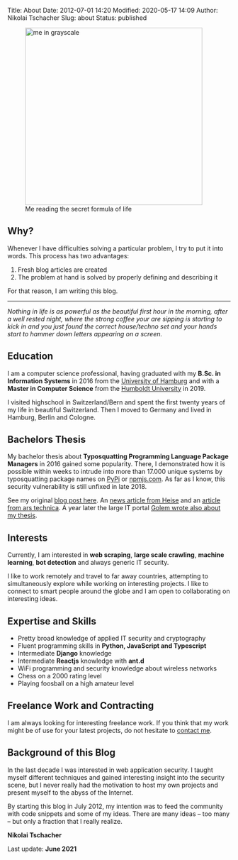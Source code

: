 Title: About
Date: 2012-07-01 14:20
Modified: 2020-05-17 14:09
Author: Nikolai Tschacher
Slug: about
Status: published

<figure>
    <img src="/images/me2.png" alt="me in grayscale" style="width:400px" />
    <figcaption>Me reading the secret formula of life</figcaption>
</figure>

## Why?

Whenever I have difficulties solving a particular problem, I try to put it into words. This process has two advantages:

1. Fresh blog articles are created
2. The problem at hand is solved by properly defining and describing it

For that reason, I am writing this blog.

--- 

*Nothing in life is as powerful as the beautiful first hour in the morning, after a well rested night, where the strong coffee your are sipping is starting to kick in and you just found the correct house/techno set and your hands start to hammer down letters appearing on a screen.*

## Education

I am a computer science professional, having graduated with my **B.Sc. in Information Systems** in 2016 from the [University of Hamburg](https://www.uni-hamburg.de/) and with a **Master in Computer Science** from the [Humboldt University](http://hu-berlin.de) in 2019.

I visited highschool in Switzerland/Bern and spent the first twenty years of my life in beautiful Switzerland. Then I moved to Germany and lived in Hamburg, Berlin and Cologne. 

## Bachelors Thesis

My bachelor thesis about **Typosquatting Programming Language Package Managers** in 2016 gained some popularity. There, I demonstrated how it is possible within weeks to intrude into more than 17.000 unique systems by typosquatting package names on [PyPi](https://pypi.org/) or [npmjs.com](https://www.npmjs.com/). As far as I know, this security vulnerability is still unfixed in late 2018.

See my original [blog post here](https://incolumitas.com/2016/06/08/typosquatting-package-managers/). An [news article from Heise](https://www.heise.de/security/meldung/Student-verschreibt-sich-absichtlich-und-US-Regierung-fuehrt-potentiellen-Schadcode-aus-3246728.html) and an [article from ars technica](https://arstechnica.com/information-technology/2016/06/college-student-schools-govs-and-mils-on-perils-of-arbitrary-code-execution/). A year later the large IT portal [Golem wrote also about my thesis](https://www.golem.de/news/pypi-boesartige-python-pakete-entdeckt-1709-130098.html).

## Interests

Currently, I am interested in **web scraping**, **large scale crawling**, **machine learning**, **bot detection** and always generic IT security.

I like to work remotely and travel to far away countries, attempting to simultaneously explore while working on interesting projects. I like to connect to smart people around the globe and I am open to collaborating on interesting ideas.

## Expertise and Skills

- Pretty broad knowledge of applied IT security and cryptography
- Fluent programming skills in **Python, JavaScript and Typescript**
- Intermediate **Django** knowledge
- Intermediate **Reactjs** knowledge with **ant.d**
- WiFi programming and security knowledge about wireless networks
- Chess on a 2000 rating level
- Playing foosball on a high amateur level

## Freelance Work and Contracting

I am always looking for interesting freelance work. If you think that my work might be of use for your latest projects, do not hesitate to [contact me]({filename}/pages/contact.md "contact me").

## Background of this Blog

In the last decade I was interested in web
application security. I taught myself different techniques and gained
interesting insight into the security scene, but I never really had the motivation
to host my own projects and present myself to the abyss of the Internet.

By starting this blog in July 2012, my intention was to feed the community with code
snippets and some of my ideas. There are many ideas – too many – but
only a fraction that I really realize.

**Nikolai Tschacher**

Last update: **June 2021**
